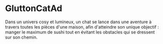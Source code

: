 # GluttonCatAd

Dans un univers cosy et lumineux, un chat se lance dans une aventure à travers toutes les pièces d'une maison, afin d'atteindre son unique objectif : manger le maximum de sushi tout en évitant les obstacles qui se dressent sur son chemin.
